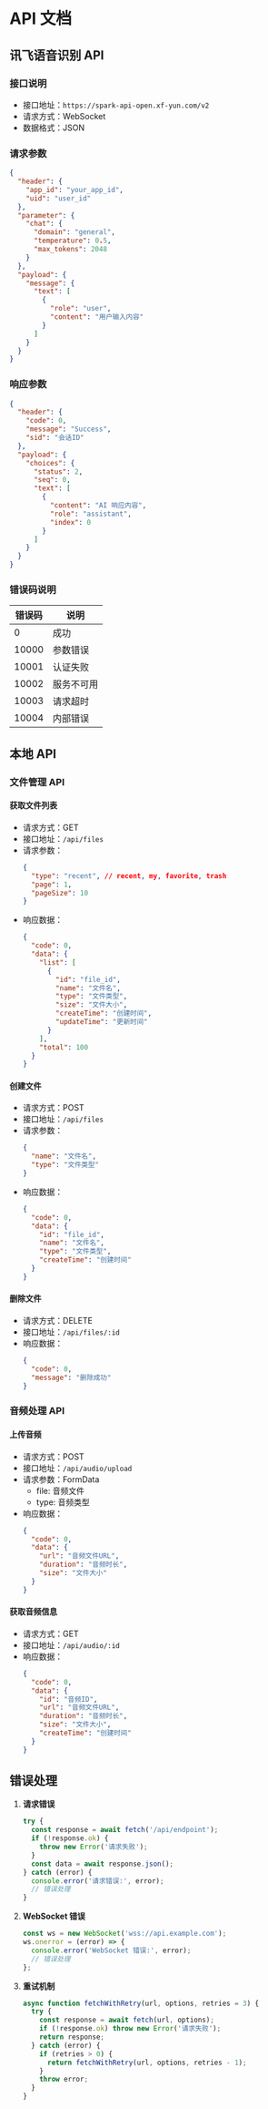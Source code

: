 # API 文档

## 讯飞语音识别 API

### 接口说明
- 接口地址：`https://spark-api-open.xf-yun.com/v2`
- 请求方式：WebSocket
- 数据格式：JSON

### 请求参数
```json
{
  "header": {
    "app_id": "your_app_id",
    "uid": "user_id"
  },
  "parameter": {
    "chat": {
      "domain": "general",
      "temperature": 0.5,
      "max_tokens": 2048
    }
  },
  "payload": {
    "message": {
      "text": [
        {
          "role": "user",
          "content": "用户输入内容"
        }
      ]
    }
  }
}
```

### 响应参数
```json
{
  "header": {
    "code": 0,
    "message": "Success",
    "sid": "会话ID"
  },
  "payload": {
    "choices": {
      "status": 2,
      "seq": 0,
      "text": [
        {
          "content": "AI 响应内容",
          "role": "assistant",
          "index": 0
        }
      ]
    }
  }
}
```

### 错误码说明
| 错误码 | 说明 |
|--------|------|
| 0 | 成功 |
| 10000 | 参数错误 |
| 10001 | 认证失败 |
| 10002 | 服务不可用 |
| 10003 | 请求超时 |
| 10004 | 内部错误 |

## 本地 API

### 文件管理 API

#### 获取文件列表
- 请求方式：GET
- 接口地址：`/api/files`
- 请求参数：
  ```json
  {
    "type": "recent", // recent, my, favorite, trash
    "page": 1,
    "pageSize": 10
  }
  ```
- 响应数据：
  ```json
  {
    "code": 0,
    "data": {
      "list": [
        {
          "id": "file_id",
          "name": "文件名",
          "type": "文件类型",
          "size": "文件大小",
          "createTime": "创建时间",
          "updateTime": "更新时间"
        }
      ],
      "total": 100
    }
  }
  ```

#### 创建文件
- 请求方式：POST
- 接口地址：`/api/files`
- 请求参数：
  ```json
  {
    "name": "文件名",
    "type": "文件类型"
  }
  ```
- 响应数据：
  ```json
  {
    "code": 0,
    "data": {
      "id": "file_id",
      "name": "文件名",
      "type": "文件类型",
      "createTime": "创建时间"
    }
  }
  ```

#### 删除文件
- 请求方式：DELETE
- 接口地址：`/api/files/:id`
- 响应数据：
  ```json
  {
    "code": 0,
    "message": "删除成功"
  }
  ```

### 音频处理 API

#### 上传音频
- 请求方式：POST
- 接口地址：`/api/audio/upload`
- 请求参数：FormData
  - file: 音频文件
  - type: 音频类型
- 响应数据：
  ```json
  {
    "code": 0,
    "data": {
      "url": "音频文件URL",
      "duration": "音频时长",
      "size": "文件大小"
    }
  }
  ```

#### 获取音频信息
- 请求方式：GET
- 接口地址：`/api/audio/:id`
- 响应数据：
  ```json
  {
    "code": 0,
    "data": {
      "id": "音频ID",
      "url": "音频文件URL",
      "duration": "音频时长",
      "size": "文件大小",
      "createTime": "创建时间"
    }
  }
  ```

## 错误处理
1. **请求错误**
   ```javascript
   try {
     const response = await fetch('/api/endpoint');
     if (!response.ok) {
       throw new Error('请求失败');
     }
     const data = await response.json();
   } catch (error) {
     console.error('请求错误:', error);
     // 错误处理
   }
   ```

2. **WebSocket 错误**
   ```javascript
   const ws = new WebSocket('wss://api.example.com');
   ws.onerror = (error) => {
     console.error('WebSocket 错误:', error);
     // 错误处理
   };
   ```

3. **重试机制**
   ```javascript
   async function fetchWithRetry(url, options, retries = 3) {
     try {
       const response = await fetch(url, options);
       if (!response.ok) throw new Error('请求失败');
       return response;
     } catch (error) {
       if (retries > 0) {
         return fetchWithRetry(url, options, retries - 1);
       }
       throw error;
     }
   }
   ``` 